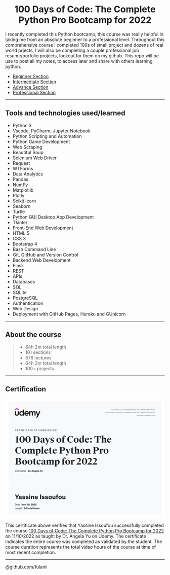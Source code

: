 

<h1 align="center" <a href="https://www.udemy.com/course/100-days-of-code/">100 Days of Code: The Complete Python Pro Bootcamp for 2022</a> </h1>

<p>
    I recently completed this Python bootcamp, this course was really helpful in taking me from an absolute beginner to a professional level. Throughout this comprehensive course i completed 100s of small project and dozens of real world prjects, I will also be completing a couple professional job resume/porfolio projects, lookout for them on my github. This repo will be use to post all my notes, to access later and share with others learning python.
</p>


- [Beginner Section](BeginnerSection)
- [Intermediate Section](IntermediateSection)
- [Advance Section](BeginnerSection)
- [Professional Section](BeginnerSection)


---
## Tools and technologies used/learned
- Python 3
- Vscode, PyCharm, Jupyter Notebook
- Python Scripting and Automation
- Python Game Development
- Web Scraping
- Beautiful Soup
- Selenium Web Driver
- Request
- WTForms
- Data Analytics
- Pandas
- NumPy
- Matplotlib
- Plotly
- Scikit learn
- Seaborn
- Turtle
- Python GUI Desktop App Development
- Tkinter
- Front-End Web Development
- HTML 5
- CSS 3
- Bootstrap 4
- Bash Command Line
- Git, GitHub and Version Control
- Backend Web Development
- Flask
- REST
- APIs
- Databases
- SQL
- SQLite
- PostgreSQL
- Authentication
- Web Design
- Deployment with GitHub Pages, Heroku and GUnicorn


---
## About the course
> - 64h 2m total length
> - 101 sections 
> - 676 lectures 
> - 64h 2m total length
> - 100+ projects


---
## Certification
![certification image](certification.jpeg)

This certificate above verifies that Yassine Issoufou successfully completed the course <a href="https://www.udemy.com/course/100-days-of-code/">100 Days of Code: The Complete Python Pro Bootcamp for 2022 </a> on 11/10/2022 as taught by Dr. Angela Yu on Udemy. The certificate indicates the entire course was completed as validated by the student. The course duration represents the total video hours of the course at time of most recent completion.

---
@github.com/fulanii